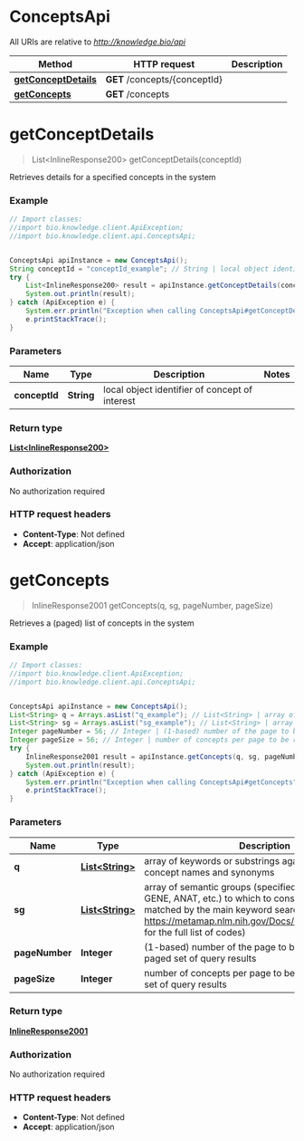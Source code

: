 # ConceptsApi

All URIs are relative to *http://knowledge.bio/api*

Method | HTTP request | Description
------------- | ------------- | -------------
[**getConceptDetails**](ConceptsApi.md#getConceptDetails) | **GET** /concepts/{conceptId} | 
[**getConcepts**](ConceptsApi.md#getConcepts) | **GET** /concepts | 


<a name="getConceptDetails"></a>
# **getConceptDetails**
> List&lt;InlineResponse200&gt; getConceptDetails(conceptId)



Retrieves details for a specified concepts in the system 

### Example
```java
// Import classes:
//import bio.knowledge.client.ApiException;
//import bio.knowledge.client.api.ConceptsApi;


ConceptsApi apiInstance = new ConceptsApi();
String conceptId = "conceptId_example"; // String | local object identifier of concept of interest
try {
    List<InlineResponse200> result = apiInstance.getConceptDetails(conceptId);
    System.out.println(result);
} catch (ApiException e) {
    System.err.println("Exception when calling ConceptsApi#getConceptDetails");
    e.printStackTrace();
}
```

### Parameters

Name | Type | Description  | Notes
------------- | ------------- | ------------- | -------------
 **conceptId** | **String**| local object identifier of concept of interest |

### Return type

[**List&lt;InlineResponse200&gt;**](InlineResponse200.md)

### Authorization

No authorization required

### HTTP request headers

 - **Content-Type**: Not defined
 - **Accept**: application/json

<a name="getConcepts"></a>
# **getConcepts**
> InlineResponse2001 getConcepts(q, sg, pageNumber, pageSize)



Retrieves a (paged) list of concepts in the system 

### Example
```java
// Import classes:
//import bio.knowledge.client.ApiException;
//import bio.knowledge.client.api.ConceptsApi;


ConceptsApi apiInstance = new ConceptsApi();
List<String> q = Arrays.asList("q_example"); // List<String> | array of keywords or substrings against which to match concept names and synonyms
List<String> sg = Arrays.asList("sg_example"); // List<String> | array of semantic groups (specified as codes CHEM, GENE, ANAT, etc.) to which to constrain concepts matched by the main keyword search (see https://metamap.nlm.nih.gov/Docs/SemGroups_2013.txt for the full list of codes) 
Integer pageNumber = 56; // Integer | (1-based) number of the page to be returned in a paged set of query results 
Integer pageSize = 56; // Integer | number of concepts per page to be returned in a paged set of query results 
try {
    InlineResponse2001 result = apiInstance.getConcepts(q, sg, pageNumber, pageSize);
    System.out.println(result);
} catch (ApiException e) {
    System.err.println("Exception when calling ConceptsApi#getConcepts");
    e.printStackTrace();
}
```

### Parameters

Name | Type | Description  | Notes
------------- | ------------- | ------------- | -------------
 **q** | [**List&lt;String&gt;**](String.md)| array of keywords or substrings against which to match concept names and synonyms |
 **sg** | [**List&lt;String&gt;**](String.md)| array of semantic groups (specified as codes CHEM, GENE, ANAT, etc.) to which to constrain concepts matched by the main keyword search (see https://metamap.nlm.nih.gov/Docs/SemGroups_2013.txt for the full list of codes)  | [optional]
 **pageNumber** | **Integer**| (1-based) number of the page to be returned in a paged set of query results  | [optional]
 **pageSize** | **Integer**| number of concepts per page to be returned in a paged set of query results  | [optional]

### Return type

[**InlineResponse2001**](InlineResponse2001.md)

### Authorization

No authorization required

### HTTP request headers

 - **Content-Type**: Not defined
 - **Accept**: application/json

